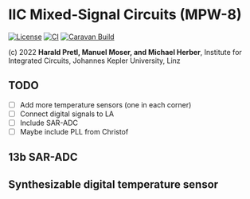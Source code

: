 # IIC Mixed-Signal Circuits (MPW-8)

[![License](https://img.shields.io/badge/License-Apache%202.0-blue.svg)](https://opensource.org/licenses/Apache-2.0) [![CI](https://github.com/efabless/caravel_user_project_analog/actions/workflows/user_project_ci.yml/badge.svg)](https://github.com/efabless/caravel_user_project_analog/actions/workflows/user_project_ci.yml) [![Caravan Build](https://github.com/efabless/caravel_user_project_analog/actions/workflows/caravan_build.yml/badge.svg)](https://github.com/efabless/caravel_user_project_analog/actions/workflows/caravan_build.yml)

(c) 2022 **Harald Pretl, Manuel Moser, and Michael Herber**, Institute for Integrated Circuits, Johannes Kepler University, Linz

## TODO

* [ ] Add more temperature sensors (one in each corner)
* [ ] Connect digital signals to LA
* [ ] Include SAR-ADC
* [ ] Maybe include PLL from Christof

## 13b SAR-ADC

## Synthesizable digital temperature sensor
